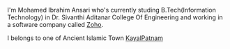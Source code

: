 I'm Mohamed Ibrahim Ansari who's currently studing B.Tech(Information Technology) in Dr. Sivanthi Aditanar College Of Engineering and working in a software company called [Zoho](https://www.zohocorp.com/).

I belongs to one of Ancient Islamic Town [KayalPatnam](https://en.wikipedia.org/wiki/Kayalpatnam)
